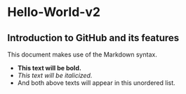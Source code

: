 # Hello-World-v2 ##
## Introduction to GitHub and its features ##

This document makes use of the Markdown syntax.
- **This text will be bold.**
- *This text will be italicized.*
- And both above texts will appear in this unordered list.
